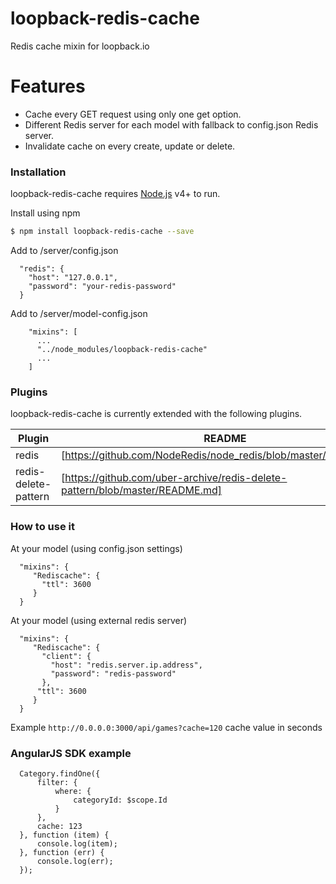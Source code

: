 # loopback-redis-cache
Redis cache mixin for loopback.io

# Features

  - Cache every GET request using only one get option.
  - Different Redis server for each model with fallback to config.json Redis server.
  - Invalidate cache on every create, update or delete.

### Installation

loopback-redis-cache requires [Node.js](https://nodejs.org/) v4+ to run.

 Install using npm

```sh
$ npm install loopback-redis-cache --save
```
Add to /server/config.json
```
  "redis": {
    "host": "127.0.0.1",
    "password": "your-redis-password"
  }
```  
Add to /server/model-config.json
```
    "mixins": [
      ...
      "../node_modules/loopback-redis-cache"
      ...
    ]
```

### Plugins

loopback-redis-cache is currently extended with the following plugins.

| Plugin | README |
| ------ | ------ |
| redis | [https://github.com/NodeRedis/node_redis/blob/master/README.md] |
| redis-delete-pattern | [https://github.com/uber-archive/redis-delete-pattern/blob/master/README.md] |

### How to use it
At your model (using config.json settings)
```
  "mixins": {
     "Rediscache": {
       "ttl": 3600
     }      
  }
```  
At your model (using external redis server)
```
  "mixins": {
     "Rediscache": {
       "client": {
         "host": "redis.server.ip.address",
         "password": "redis-password"
       },
      "ttl": 3600
     }    
  }
  ```
  
  Example 
    ``
  http://0.0.0.0:3000/api/games?cache=120
    ``
  cache value in seconds
  
  ### AngularJS SDK example
  
  ```
    Category.findOne({
        filter: {
            where: {
                categoryId: $scope.Id
            }
        },
        cache: 123
    }, function (item) {
        console.log(item);
    }, function (err) {
        console.log(err);
    });
  ```
  
